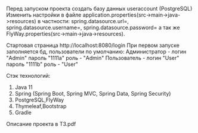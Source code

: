 Перед запуском проекта создать базу данных useraccount (PostgreSQL)
Изменить настройки в файле application.properties(src->main->java->resources) в частности:
      spring.datasource.url=,
      spring.datasource.username=,
      spring.datasource.password=
а так же FlyWay.properties(src->main->java->resources).

Стартовая страница http://localhost:8080/login
При первом запуске заполняется бд, пользователи по умолчанию:
Администратор - логин "Admin" пароль "1111a" роль - "Admin"
Пользователь - логин "User" пароль "1111b" роль - "User"

Cтэк технологий:
1. Java 11
2. Spring (Spring Boot, Spring MVC, Spring Data, Spring Security)
3. PostgreSQL,FlyWay
4. Thymeleaf,Bootstrap
5. Gradle

Описание проекта в ТЗ.pdf